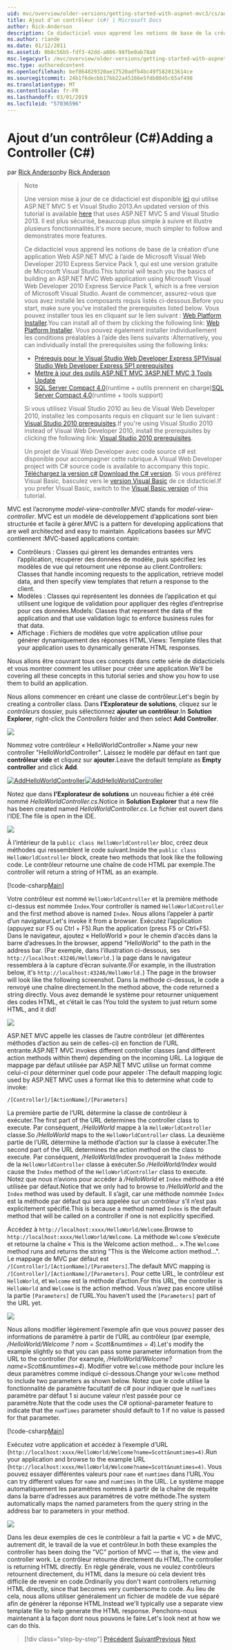 ```yaml
---
uid: mvc/overview/older-versions/getting-started-with-aspnet-mvc3/cs/adding-a-controller
title: Ajout d’un contrôleur (c#) | Microsoft Docs
author: Rick-Anderson
description: Ce didacticiel vous apprend les notions de base de la création d’une application Web ASP.NET MVC à l’aide de Microsoft Visual Web Developer 2010 Express cette Pack 1, qui, je...
ms.author: riande
ms.date: 01/12/2011
ms.assetid: 0b8c56b5-fdf3-42dd-a866-98fbe0ab78a0
msc.legacyurl: /mvc/overview/older-versions/getting-started-with-aspnet-mvc3/cs/adding-a-controller
msc.type: authoredcontent
ms.openlocfilehash: bef864829320ae17520adfb4bc49f582013614ce
ms.sourcegitcommit: 24b1f6decbb17bb22a45166e5fdb0845c65af498
ms.translationtype: MT
ms.contentlocale: fr-FR
ms.lasthandoff: 03/01/2019
ms.locfileid: "57036596"
---
```

<a name="adding-a-controller-c"></a><span data-ttu-id="5c647-103">Ajout d’un contrôleur (C#)</span><span class="sxs-lookup"><span data-stu-id="5c647-103">Adding a Controller (C#)</span></span>
====================
<span data-ttu-id="5c647-104">par [Rick Anderson]((https://twitter.com/RickAndMSFT))</span><span class="sxs-lookup"><span data-stu-id="5c647-104">by [Rick Anderson]((https://twitter.com/RickAndMSFT))</span></span>

> > [!NOTE]
> > <span data-ttu-id="5c647-105">Une version mise à jour de ce didacticiel est disponible [ici](../../../getting-started/introduction/getting-started.md) qui utilise ASP.NET MVC 5 et Visual Studio 2013.</span><span class="sxs-lookup"><span data-stu-id="5c647-105">An updated version of this tutorial is available [here](../../../getting-started/introduction/getting-started.md) that uses ASP.NET MVC 5 and Visual Studio 2013.</span></span> <span data-ttu-id="5c647-106">Il est plus sécurisé, beaucoup plus simple à suivre et illustre plusieurs fonctionnalités.</span><span class="sxs-lookup"><span data-stu-id="5c647-106">It's more secure, much simpler to follow and demonstrates more features.</span></span>
> 
> 
> <span data-ttu-id="5c647-107">Ce didacticiel vous apprend les notions de base de la création d’une application Web ASP.NET MVC à l’aide de Microsoft Visual Web Developer 2010 Express Service Pack 1, qui est une version gratuite de Microsoft Visual Studio.</span><span class="sxs-lookup"><span data-stu-id="5c647-107">This tutorial will teach you the basics of building an ASP.NET MVC Web application using Microsoft Visual Web Developer 2010 Express Service Pack 1, which is a free version of Microsoft Visual Studio.</span></span> <span data-ttu-id="5c647-108">Avant de commencer, assurez-vous que vous avez installé les composants requis listés ci-dessous.</span><span class="sxs-lookup"><span data-stu-id="5c647-108">Before you start, make sure you've installed the prerequisites listed below.</span></span> <span data-ttu-id="5c647-109">Vous pouvez installer tous les en cliquant sur le lien suivant : [Web Platform Installer](https://www.microsoft.com/web/gallery/install.aspx?appid=VWD2010SP1Pack).</span><span class="sxs-lookup"><span data-stu-id="5c647-109">You can install all of them by clicking the following link: [Web Platform Installer](https://www.microsoft.com/web/gallery/install.aspx?appid=VWD2010SP1Pack).</span></span> <span data-ttu-id="5c647-110">Vous pouvez également installer individuellement les conditions préalables à l’aide des liens suivants :</span><span class="sxs-lookup"><span data-stu-id="5c647-110">Alternatively, you can individually install the prerequisites using the following links:</span></span>
> 
> - [<span data-ttu-id="5c647-111">Prérequis pour le Visual Studio Web Developer Express SP1</span><span class="sxs-lookup"><span data-stu-id="5c647-111">Visual Studio Web Developer Express SP1 prerequisites</span></span>](https://www.microsoft.com/web/gallery/install.aspx?appid=VWD2010SP1Pack)
> - [<span data-ttu-id="5c647-112">Mettre à jour des outils ASP.NET MVC 3</span><span class="sxs-lookup"><span data-stu-id="5c647-112">ASP.NET MVC 3 Tools Update</span></span>](https://www.microsoft.com/web/gallery/install.aspx?appsxml=&amp;appid=MVC3)
> - <span data-ttu-id="5c647-113">[SQL Server Compact 4.0](https://www.microsoft.com/web/gallery/install.aspx?appid=SQLCE;SQLCEVSTools_4_0)(runtime + outils prennent en charge)</span><span class="sxs-lookup"><span data-stu-id="5c647-113">[SQL Server Compact 4.0](https://www.microsoft.com/web/gallery/install.aspx?appid=SQLCE;SQLCEVSTools_4_0)(runtime + tools support)</span></span>
> 
> <span data-ttu-id="5c647-114">Si vous utilisez Visual Studio 2010 au lieu de Visual Web Developer 2010, installez les composants requis en cliquant sur le lien suivant : [Visual Studio 2010 prerequisites](https://www.microsoft.com/web/gallery/install.aspx?appsxml=&amp;appid=VS2010SP1Pack).</span><span class="sxs-lookup"><span data-stu-id="5c647-114">If you're using Visual Studio 2010 instead of Visual Web Developer 2010, install the prerequisites by clicking the following link: [Visual Studio 2010 prerequisites](https://www.microsoft.com/web/gallery/install.aspx?appsxml=&amp;appid=VS2010SP1Pack).</span></span>
> 
> <span data-ttu-id="5c647-115">Un projet de Visual Web Developer avec code source c# est disponible pour accompagner cette rubrique.</span><span class="sxs-lookup"><span data-stu-id="5c647-115">A Visual Web Developer project with C# source code is available to accompany this topic.</span></span> <span data-ttu-id="5c647-116">[Téléchargez la version c#](https://code.msdn.microsoft.com/Introduction-to-MVC-3-10d1b098).</span><span class="sxs-lookup"><span data-stu-id="5c647-116">[Download the C# version](https://code.msdn.microsoft.com/Introduction-to-MVC-3-10d1b098).</span></span> <span data-ttu-id="5c647-117">Si vous préférez Visual Basic, basculez vers le [version Visual Basic](../vb/intro-to-aspnet-mvc-3.md) de ce didacticiel.</span><span class="sxs-lookup"><span data-stu-id="5c647-117">If you prefer Visual Basic, switch to the [Visual Basic version](../vb/intro-to-aspnet-mvc-3.md) of this tutorial.</span></span>


<span data-ttu-id="5c647-118">MVC est l’acronyme *model-view-controller*.</span><span class="sxs-lookup"><span data-stu-id="5c647-118">MVC stands for *model-view-controller*.</span></span> <span data-ttu-id="5c647-119">MVC est un modèle de développement d’applications sont bien structurée et facile à gérer.</span><span class="sxs-lookup"><span data-stu-id="5c647-119">MVC is a pattern for developing applications that are well architected and easy to maintain.</span></span> <span data-ttu-id="5c647-120">Applications basées sur MVC contiennent :</span><span class="sxs-lookup"><span data-stu-id="5c647-120">MVC-based applications contain:</span></span>

- <span data-ttu-id="5c647-121">Contrôleurs : Classes qui gèrent les demandes entrantes vers l’application, récupérer des données de modèle, puis spécifiez les modèles de vue qui retournent une réponse au client.</span><span class="sxs-lookup"><span data-stu-id="5c647-121">Controllers: Classes that handle incoming requests to the application, retrieve model data, and then specify view templates that return a response to the client.</span></span>
- <span data-ttu-id="5c647-122">Modèles : Classes qui représentent les données de l’application et qui utilisent une logique de validation pour appliquer des règles d’entreprise pour ces données.</span><span class="sxs-lookup"><span data-stu-id="5c647-122">Models: Classes that represent the data of the application and that use validation logic to enforce business rules for that data.</span></span>
- <span data-ttu-id="5c647-123">Affichage : Fichiers de modèles que votre application utilise pour générer dynamiquement des réponses HTML.</span><span class="sxs-lookup"><span data-stu-id="5c647-123">Views: Template files that your application uses to dynamically generate HTML responses.</span></span>

<span data-ttu-id="5c647-124">Nous allons être couvrant tous ces concepts dans cette série de didacticiels et vous montrer comment les utiliser pour créer une application.</span><span class="sxs-lookup"><span data-stu-id="5c647-124">We'll be covering all these concepts in this tutorial series and show you how to use them to build an application.</span></span>

<span data-ttu-id="5c647-125">Nous allons commencer en créant une classe de contrôleur.</span><span class="sxs-lookup"><span data-stu-id="5c647-125">Let's begin by creating a controller class.</span></span> <span data-ttu-id="5c647-126">Dans **l’Explorateur de solutions**, cliquez sur le *contrôleurs* dossier, puis sélectionnez **ajouter un contrôleur**.</span><span class="sxs-lookup"><span data-stu-id="5c647-126">In **Solution Explorer**, right-click the *Controllers* folder and then select **Add Controller**.</span></span>

[![](adding-a-controller/_static/image2.png)](adding-a-controller/_static/image1.png)

<span data-ttu-id="5c647-127">Nommez votre contrôleur « HelloWorldController ».</span><span class="sxs-lookup"><span data-stu-id="5c647-127">Name your new controller "HelloWorldController".</span></span> <span data-ttu-id="5c647-128">Laissez le modèle par défaut en tant que **contrôleur vide** et cliquez sur **ajouter**.</span><span class="sxs-lookup"><span data-stu-id="5c647-128">Leave the default template as **Empty controller** and click **Add**.</span></span>

<span data-ttu-id="5c647-129">[![AddHelloWorldController](adding-a-controller/_static/image4.png)](adding-a-controller/_static/image3.png)</span><span class="sxs-lookup"><span data-stu-id="5c647-129">[![AddHelloWorldController](adding-a-controller/_static/image4.png)](adding-a-controller/_static/image3.png)</span></span>

<span data-ttu-id="5c647-130">Notez que dans **l’Explorateur de solutions** un nouveau fichier a été créé nommé *HelloWorldController.cs*.</span><span class="sxs-lookup"><span data-stu-id="5c647-130">Notice in **Solution Explorer** that a new file has been created named *HelloWorldController.cs*.</span></span> <span data-ttu-id="5c647-131">Le fichier est ouvert dans l’IDE.</span><span class="sxs-lookup"><span data-stu-id="5c647-131">The file is open in the IDE.</span></span>

![](adding-a-controller/_static/image5.png)

<span data-ttu-id="5c647-132">À l’intérieur de la `public class HelloWorldController` bloc, créez deux méthodes qui ressemblent le code suivant.</span><span class="sxs-lookup"><span data-stu-id="5c647-132">Inside the `public class HelloWorldController` block, create two methods that look like the following code.</span></span> <span data-ttu-id="5c647-133">Le contrôleur retourne une chaîne de code HTML par exemple.</span><span class="sxs-lookup"><span data-stu-id="5c647-133">The controller will return a string of HTML as an example.</span></span>

[!code-csharp[Main](adding-a-controller/samples/sample1.cs)]

<span data-ttu-id="5c647-134">Votre contrôleur est nommé `HelloWorldController` et la première méthode ci-dessus est nommée `Index`.</span><span class="sxs-lookup"><span data-stu-id="5c647-134">Your controller is named `HelloWorldController` and the first method above is named `Index`.</span></span> <span data-ttu-id="5c647-135">Nous allons l’appeler à partir d’un navigateur.</span><span class="sxs-lookup"><span data-stu-id="5c647-135">Let's invoke it from a browser.</span></span> <span data-ttu-id="5c647-136">Exécutez l’application (appuyez sur F5 ou Ctrl + F5).</span><span class="sxs-lookup"><span data-stu-id="5c647-136">Run the application (press F5 or Ctrl+F5).</span></span> <span data-ttu-id="5c647-137">Dans le navigateur, ajoutez « HelloWorld » pour le chemin d’accès dans la barre d’adresses.</span><span class="sxs-lookup"><span data-stu-id="5c647-137">In the browser, append "HelloWorld" to the path in the address bar.</span></span> <span data-ttu-id="5c647-138">(Par exemple, dans l’illustration ci-dessous, ses `http://localhost:43246/HelloWorld.`) la page dans le navigateur ressemblera à la capture d’écran suivante.</span><span class="sxs-lookup"><span data-stu-id="5c647-138">(For example, in the illustration below, it's `http://localhost:43246/HelloWorld.`) The page in the browser will look like the following screenshot.</span></span> <span data-ttu-id="5c647-139">Dans la méthode ci-dessus, le code a renvoyé une chaîne directement.</span><span class="sxs-lookup"><span data-stu-id="5c647-139">In the method above, the code returned a string directly.</span></span> <span data-ttu-id="5c647-140">Vous avez demandé le système pour retourner uniquement des codes HTML, et c’était le cas !</span><span class="sxs-lookup"><span data-stu-id="5c647-140">You told the system to just return some HTML, and it did!</span></span>

![](adding-a-controller/_static/image6.png)

<span data-ttu-id="5c647-141">ASP.NET MVC appelle les classes de l’autre contrôleur (et différentes méthodes d’action au sein de celles-ci) en fonction de l’URL entrante.</span><span class="sxs-lookup"><span data-stu-id="5c647-141">ASP.NET MVC invokes different controller classes (and different action methods within them) depending on the incoming URL.</span></span> <span data-ttu-id="5c647-142">La logique de mappage par défaut utilisée par ASP.NET MVC utilise un format comme celui-ci pour déterminer quel code pour appeler :</span><span class="sxs-lookup"><span data-stu-id="5c647-142">The default mapping logic used by ASP.NET MVC uses a format like this to determine what code to invoke:</span></span>

`/[Controller]/[ActionName]/[Parameters]`

<span data-ttu-id="5c647-143">La première partie de l’URL détermine la classe de contrôleur à exécuter.</span><span class="sxs-lookup"><span data-stu-id="5c647-143">The first part of the URL determines the controller class to execute.</span></span> <span data-ttu-id="5c647-144">Par conséquent, */HelloWorld* mappe à la `HelloWorldController` classe.</span><span class="sxs-lookup"><span data-stu-id="5c647-144">So */HelloWorld* maps to the `HelloWorldController` class.</span></span> <span data-ttu-id="5c647-145">La deuxième partie de l’URL détermine la méthode d’action sur la classe à exécuter.</span><span class="sxs-lookup"><span data-stu-id="5c647-145">The second part of the URL determines the action method on the class to execute.</span></span> <span data-ttu-id="5c647-146">Par conséquent, */HelloWorld/Index* provoquerait la `Index` méthode de la `HelloWorldController` classe à exécuter.</span><span class="sxs-lookup"><span data-stu-id="5c647-146">So */HelloWorld/Index* would cause the `Index` method of the `HelloWorldController` class to execute.</span></span> <span data-ttu-id="5c647-147">Notez que nous n’avions pour accéder à */HelloWorld* et `Index` méthode a été utilisée par défaut.</span><span class="sxs-lookup"><span data-stu-id="5c647-147">Notice that we only had to browse to */HelloWorld* and the `Index` method was used by default.</span></span> <span data-ttu-id="5c647-148">Il s’agit, car une méthode nommée `Index` est la méthode par défaut qui sera appelée sur un contrôleur s’il n’est pas explicitement spécifié.</span><span class="sxs-lookup"><span data-stu-id="5c647-148">This is because a method named `Index` is the default method that will be called on a controller if one is not explicitly specified.</span></span>

<span data-ttu-id="5c647-149">Accédez à `http://localhost:xxxx/HelloWorld/Welcome`.</span><span class="sxs-lookup"><span data-stu-id="5c647-149">Browse to `http://localhost:xxxx/HelloWorld/Welcome`.</span></span> <span data-ttu-id="5c647-150">La méthode `Welcome` s’exécute et retourne la chaîne « This is the Welcome action method... ».</span><span class="sxs-lookup"><span data-stu-id="5c647-150">The `Welcome` method runs and returns the string "This is the Welcome action method...".</span></span> <span data-ttu-id="5c647-151">Le mappage de MVC par défaut est `/[Controller]/[ActionName]/[Parameters]`.</span><span class="sxs-lookup"><span data-stu-id="5c647-151">The default MVC mapping is `/[Controller]/[ActionName]/[Parameters]`.</span></span> <span data-ttu-id="5c647-152">Pour cette URL, le contrôleur est `HelloWorld`, et `Welcome` est la méthode d’action.</span><span class="sxs-lookup"><span data-stu-id="5c647-152">For this URL, the controller is `HelloWorld` and `Welcome` is the action method.</span></span> <span data-ttu-id="5c647-153">Vous n’avez pas encore utilisé la partie `[Parameters]` de l’URL.</span><span class="sxs-lookup"><span data-stu-id="5c647-153">You haven't used the `[Parameters]` part of the URL yet.</span></span>

![](adding-a-controller/_static/image7.png)

<span data-ttu-id="5c647-154">Nous allons modifier légèrement l’exemple afin que vous pouvez passer des informations de paramètre à partir de l’URL au contrôleur (par exemple, */HelloWorld/Welcome ? nom = Scott&amp;numtimes = 4*).</span><span class="sxs-lookup"><span data-stu-id="5c647-154">Let's modify the example slightly so that you can pass some parameter information from the URL to the controller (for example, */HelloWorld/Welcome?name=Scott&amp;numtimes=4*).</span></span> <span data-ttu-id="5c647-155">Modifier votre `Welcome` méthode pour inclure les deux paramètres comme indiqué ci-dessous.</span><span class="sxs-lookup"><span data-stu-id="5c647-155">Change your `Welcome` method to include two parameters as shown below.</span></span> <span data-ttu-id="5c647-156">Notez que le code utilise la fonctionnalité de paramètre facultatif de c# pour indiquer que le `numTimes` paramètre par défaut 1 si aucune valeur n’est passée pour ce paramètre.</span><span class="sxs-lookup"><span data-stu-id="5c647-156">Note that the code uses the C# optional-parameter feature to indicate that the `numTimes` parameter should default to 1 if no value is passed for that parameter.</span></span>

[!code-csharp[Main](adding-a-controller/samples/sample2.cs)]

<span data-ttu-id="5c647-157">Exécutez votre application et accédez à l’exemple d’URL (`http://localhost:xxxx/HelloWorld/Welcome?name=Scott&numtimes=4)`.</span><span class="sxs-lookup"><span data-stu-id="5c647-157">Run your application and browse to the example URL (`http://localhost:xxxx/HelloWorld/Welcome?name=Scott&numtimes=4)`.</span></span> <span data-ttu-id="5c647-158">Vous pouvez essayer différentes valeurs pour `name` et `numtimes` dans l’URL.</span><span class="sxs-lookup"><span data-stu-id="5c647-158">You can try different values for `name` and `numtimes` in the URL.</span></span> <span data-ttu-id="5c647-159">Le système mappe automatiquement les paramètres nommés à partir de la chaîne de requête dans la barre d’adresses aux paramètres de votre méthode.</span><span class="sxs-lookup"><span data-stu-id="5c647-159">The system automatically maps the named parameters from the query string in the address bar to parameters in your method.</span></span>

![](adding-a-controller/_static/image8.png)

<span data-ttu-id="5c647-160">Dans les deux exemples de ces le contrôleur a fait la partie « VC » de MVC, autrement dit, le travail de la vue et contrôleur.</span><span class="sxs-lookup"><span data-stu-id="5c647-160">In both these examples the controller has been doing the "VC" portion of MVC — that is, the view and controller work.</span></span> <span data-ttu-id="5c647-161">Le contrôleur retourne directement du HTML.</span><span class="sxs-lookup"><span data-stu-id="5c647-161">The controller is returning HTML directly.</span></span> <span data-ttu-id="5c647-162">En règle générale, vous ne voulez contrôleurs retournent directement, du HTML dans la mesure où cela devient très difficile de revenir en code.</span><span class="sxs-lookup"><span data-stu-id="5c647-162">Ordinarily you don't want controllers returning HTML directly, since that becomes very cumbersome to code.</span></span> <span data-ttu-id="5c647-163">Au lieu de cela, nous allons utiliser généralement un fichier de modèle de vue séparé afin de générer la réponse HTML.</span><span class="sxs-lookup"><span data-stu-id="5c647-163">Instead we'll typically use a separate view template file to help generate the HTML response.</span></span> <span data-ttu-id="5c647-164">Penchons-nous maintenant à la façon dont nous pouvons le faire.</span><span class="sxs-lookup"><span data-stu-id="5c647-164">Let's look next at how we can do this.</span></span>

> [!div class="step-by-step"]
> <span data-ttu-id="5c647-165">[Précédent](intro-to-aspnet-mvc-3.md)
> [Suivant](adding-a-view.md)</span><span class="sxs-lookup"><span data-stu-id="5c647-165">[Previous](intro-to-aspnet-mvc-3.md)
[Next](adding-a-view.md)</span></span>
